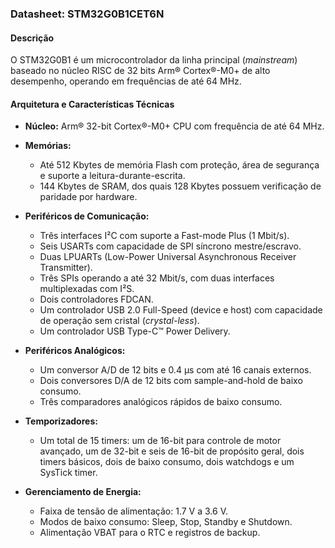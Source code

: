 ### **Datasheet: STM32G0B1CET6N**

#### **Descrição**

O STM32G0B1 é um microcontrolador da linha principal (*mainstream*) baseado no núcleo RISC de 32 bits Arm® Cortex®-M0+ de alto desempenho, operando em frequências de até 64 MHz.

#### **Arquitetura e Características Técnicas**

* **Núcleo:** Arm® 32-bit Cortex®-M0+ CPU com frequência de até 64 MHz.

* **Memórias:**
    * Até 512 Kbytes de memória Flash com proteção, área de segurança e suporte a leitura-durante-escrita.
    * 144 Kbytes de SRAM, dos quais 128 Kbytes possuem verificação de paridade por hardware.

* **Periféricos de Comunicação:**
    * Três interfaces I²C com suporte a Fast-mode Plus (1 Mbit/s).
    * Seis USARTs com capacidade de SPI síncrono mestre/escravo.
    * Duas LPUARTs (Low-Power Universal Asynchronous Receiver Transmitter).
    * Três SPIs operando a até 32 Mbit/s, com duas interfaces multiplexadas com I²S.
    * Dois controladores FDCAN.
    * Um controlador USB 2.0 Full-Speed (device e host) com capacidade de operação sem cristal (*crystal-less*).
    * Um controlador USB Type-C™ Power Delivery.

* **Periféricos Analógicos:**
    * Um conversor A/D de 12 bits e 0.4 µs com até 16 canais externos.
    * Dois conversores D/A de 12 bits com sample-and-hold de baixo consumo.
    * Três comparadores analógicos rápidos de baixo consumo.

* **Temporizadores:**
    * Um total de 15 timers: um de 16-bit para controle de motor avançado, um de 32-bit e seis de 16-bit de propósito geral, dois timers básicos, dois de baixo consumo, dois watchdogs e um SysTick timer.

* **Gerenciamento de Energia:**
    * Faixa de tensão de alimentação: 1.7 V a 3.6 V.
    * Modos de baixo consumo: Sleep, Stop, Standby e Shutdown.
    * Alimentação VBAT para o RTC e registros de backup.
